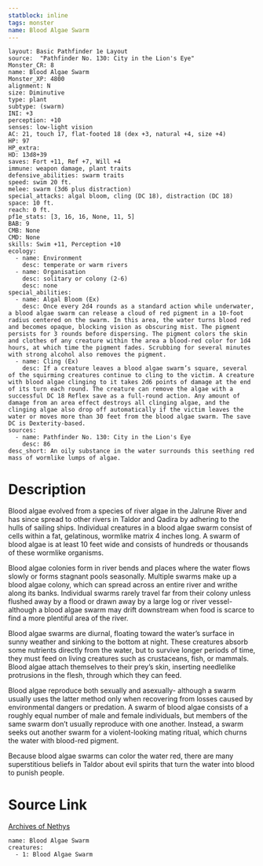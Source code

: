 ```yaml
---
statblock: inline
tags: monster
name: Blood Algae Swarm
---
```

```statblock
layout: Basic Pathfinder 1e Layout
source:  "Pathfinder No. 130: City in the Lion's Eye"
Monster_CR: 8
name: Blood Algae Swarm
Monster_XP: 4800
alignment: N
size: Diminutive
type: plant
subtype: (swarm)
INI: +3
perception: +10
senses: low-light vision
AC: 21, touch 17, flat-footed 18 (dex +3, natural +4, size +4)
HP: 97
HP_extra: 
HD: 13d8+39
saves: Fort +11, Ref +7, Will +4
immune: weapon damage, plant traits
defensive_abilities: swarm traits
speed: swim 20 ft.
melee: swarm (3d6 plus distraction)
special_attacks: algal bloom, cling (DC 18), distraction (DC 18)
space: 10 ft.
reach: 0 ft.
pf1e_stats: [3, 16, 16, None, 11, 5]
BAB: 9
CMB: None
CMD: None
skills: Swim +11, Perception +10
ecology:
  - name: Environment
    desc: temperate or warm rivers
  - name: Organisation
    desc: solitary or colony (2-6)
    desc: none
special_abilities:
  - name: Algal Bloom (Ex)
    desc: Once every 2d4 rounds as a standard action while underwater, a blood algae swarm can release a cloud of red pigment in a 10-foot radius centered on the swarm. In this area, the water turns blood red and becomes opaque, blocking vision as obscuring mist. The pigment persists for 3 rounds before dispersing. The pigment colors the skin and clothes of any creature within the area a blood-red color for 1d4 hours, at which time the pigment fades. Scrubbing for several minutes with strong alcohol also removes the pigment.
  - name: Cling (Ex)
    desc: If a creature leaves a blood algae swarm’s square, several of the squirming creatures continue to cling to the victim. A creature with blood algae clinging to it takes 2d6 points of damage at the end of its turn each round. The creature can remove the algae with a successful DC 18 Reflex save as a full-round action. Any amount of damage from an area effect destroys all clinging algae, and the clinging algae also drop off automatically if the victim leaves the water or moves more than 30 feet from the blood algae swarm. The save DC is Dexterity-based.
sources:
  - name: Pathfinder No. 130: City in the Lion's Eye
    desc: 86
desc_short: An oily substance in the water surrounds this seething red mass of wormlike lumps of algae.
```
# Description
Blood algae evolved from a species of river algae in the Jalrune River and has since spread to other rivers in Taldor and Qadira by adhering to the hulls of sailing ships. Individual creatures in a blood algae swarm consist of cells within a fat, gelatinous, wormlike matrix 4 inches long. A swarm of blood algae is at least 10 feet wide and consists of hundreds or thousands of these wormlike organisms.

 Blood algae colonies form in river bends and places where the water flows slowly or forms stagnant pools seasonally. Multiple swarms make up a blood algae colony, which can spread across an entire river and writhe along its banks. Individual swarms rarely travel far from their colony unless flushed away by a flood or drawn away by a large log or river vessel-although a blood algae swarm may drift downstream when food is scarce to find a more plentiful area of the river.

 Blood algae swarms are diurnal, floating toward the water’s surface in sunny weather and sinking to the bottom at night. These creatures absorb some nutrients directly from the water, but to survive longer periods of time, they must feed on living creatures such as crustaceans, fish, or mammals. Blood algae attach themselves to their prey’s skin, inserting needlelike protrusions in the flesh, through which they can feed.

 Blood algae reproduce both sexually and asexually- although a swarm usually uses the latter method only when recovering from losses caused by environmental dangers or predation. A swarm of blood algae consists of a roughly equal number of male and female individuals, but members of the same swarm don’t usually reproduce with one another. Instead, a swarm seeks out another swarm for a violent-looking mating ritual, which churns the water with blood-red pigment.

 Because blood algae swarms can color the water red, there are many superstitious beliefs in Taldor about evil spirits that turn the water into blood to punish people.
# Source Link
[Archives of Nethys](https://aonprd.com/MonsterDisplay.aspx?ItemName=Blood%20Algae%20Swarm)
```encounter-table
name: Blood Algae Swarm
creatures:
  - 1: Blood Algae Swarm
```
